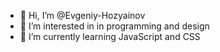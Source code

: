 - 👋 Hi, I’m @Evgeniy-Hozyainov
- 👀 I’m interested in in programming and design
- 🌱 I’m currently learning JavaScript and CSS

<!---
Evgeniy-Hozyainov/Evgeniy-Hozyainov is a ✨ special ✨ repository because its `README.md` (this file) appears on your GitHub profile.
You can click the Preview link to take a look at your changes.
--->
